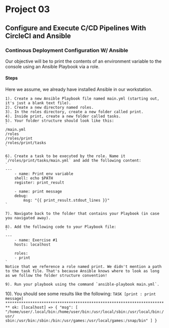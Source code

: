 # Project 03

## Configure and Execute C/CD Pipelines With  CircleCI and Ansible 



### Continous Deployment Configuration W/ Ansible

Our objective will be to print the contents of an environment variable to the console using an Ansible Playbook via a role.

#### Steps
Here we assume, we already have installed Ansible in our workstation.

    1). Create a new Ansible Playbook file named main.yml (starting out, it's just a blank text file).
    2). Create a new directory named roles.
    3). In the roles directory, create a new folder called print.
    4). Inside print, create a new folder called tasks.
    5). Your folder structure should look like this:
    `
    /main.yml
    /roles
    /roles/print
    /roles/print/tasks
    `

    6). Create a task to be executed by the role. Name it `/roles/print/tasks/main.yml` and add the following content:
    `
    ---
        - name: Print env variable
        shell: echo $PATH
        register: print_result

        - name: print message
        debug:
            msg: "{{ print_result.stdout_lines }}"
    `

    7). Navigate back to the folder that contains your Playbook (in case you navigated away).

    8). Add the following code to your Playbook file:
    `
    ---
        - name: Exercise #1
        hosts: localhost

        roles:
        - print
    `
    Notice that we reference a role named print. We didn't mention a path to the task file. That's because Ansible knows where to look as long as we follow the folder structure convention!

    9). Run your playbook using the command `ansible-playbook main.yml`.

10). You should see some results like the following:
`
TASK [print : print message]     ************************************************************************
ok: [localhost] => {
    "msg": [
        "/home/user/.local/bin:/home/user/bin:/usr/local/sbin:/usr/local/bin:/usr/    sbin:/usr/bin:/sbin:/bin:/usr/games:/usr/local/games:/snap/bin"
    ]
}
`
